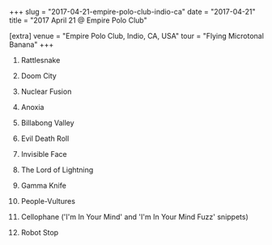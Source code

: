 +++
slug = "2017-04-21-empire-polo-club-indio-ca"
date = "2017-04-21"
title = "2017 April 21 @ Empire Polo Club"

[extra]
venue = "Empire Polo Club, Indio, CA, USA"
tour = "Flying Microtonal Banana"
+++


 1. Rattlesnake

 2. Doom City

 3. Nuclear Fusion

 4. Anoxia

 5. Billabong Valley

 6. Evil Death Roll

 7. Invisible Face

 8. The Lord of Lightning

 9. Gamma Knife

10. People-Vultures

11. Cellophane
    ('I'm In Your Mind' and 'I'm In Your Mind Fuzz' snippets)

12. Robot Stop


